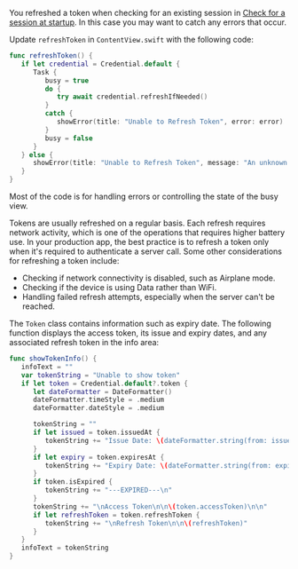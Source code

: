 You refreshed a token when checking for an existing session in [Check for a session at startup](#check-for-a-session-at-startup). In this case you may want to catch any errors that occur.

Update `refreshToken` in `ContentView.swift` with the following code:

```swift
func refreshToken() {
   if let credential = Credential.default {
      Task {
         busy = true
         do {
            try await credential.refreshIfNeeded()
         }
         catch {
            showError(title: "Unable to Refresh Token", error: error)
         }
         busy = false
      }
   } else {
      showError(title: "Unable to Refresh Token", message: "An unknown issue prevented refreshing the token. Please try again.")
   }
}
```

Most of the code is for handling errors or controlling the state of the busy view.

Tokens are usually refreshed on a regular basis. Each refresh requires network activity, which is one of the operations that requires higher battery use. In your production app, the best practice is to refresh a token only when it's required to authenticate a server call. Some other considerations for refreshing a token include:

- Checking if network connectivity is disabled, such as Airplane mode.
- Checking if the device is using Data rather than WiFi.
- Handling failed refresh attempts, especially when the server can't be reached.

The `Token` class contains information such as expiry date. The following function displays the access token, its issue and expiry dates, and any associated refresh token in the info area:

```swift
func showTokenInfo() {
   infoText = ""
   var tokenString = "Unable to show token"
   if let token = Credential.default?.token {
      let dateFormatter = DateFormatter()
      dateFormatter.timeStyle = .medium
      dateFormatter.dateStyle = .medium

      tokenString = ""
      if let issued = token.issuedAt {
         tokenString += "Issue Date: \(dateFormatter.string(from: issued))\n"
      }
      if let expiry = token.expiresAt {
         tokenString += "Expiry Date: \(dateFormatter.string(from: expiry))\n"
      }
      if token.isExpired {
         tokenString += "---EXPIRED---\n"
      }
      tokenString += "\nAccess Token\n\n\(token.accessToken)\n\n"
      if let refreshToken = token.refreshToken {
         tokenString += "\nRefresh Token\n\n\(refreshToken)"
      }
   }
   infoText = tokenString
}
```

